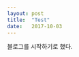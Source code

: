 ```yaml
---
layout: post
title:  "Test"
date:   2017-10-03
---
```


<p class="intro"><span class="dropcap">블</span>로그를 시작하기로 했다.</p>

